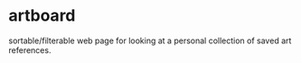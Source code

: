 # artboard

sortable/filterable web page for looking at a personal collection of saved art references. 
